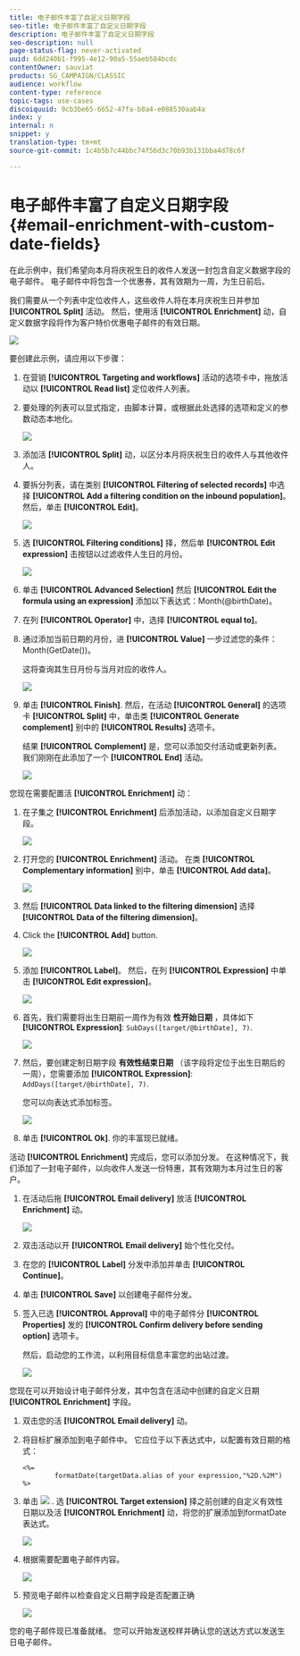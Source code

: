 ```yaml
---
title: 电子邮件丰富了自定义日期字段
seo-title: 电子邮件丰富了自定义日期字段
description: 电子邮件丰富了自定义日期字段
seo-description: null
page-status-flag: never-activated
uuid: 6dd240b1-f995-4e12-90a5-55aeb584bcdc
contentOwner: sauviat
products: SG_CAMPAIGN/CLASSIC
audience: workflow
content-type: reference
topic-tags: use-cases
discoiquuid: 9cb3be65-6652-47fa-b8a4-e088530aab4a
index: y
internal: n
snippet: y
translation-type: tm+mt
source-git-commit: 1c4b5b7c44bbc74f56d3c70b93b131bba4d78c6f

---
```



# 电子邮件丰富了自定义日期字段{#email-enrichment-with-custom-date-fields}

在此示例中，我们希望向本月将庆祝生日的收件人发送一封包含自定义数据字段的电子邮件。 电子邮件中将包含一个优惠券，其有效期为一周，为生日前后。

我们需要从一个列表中定位收件人，这些收件人将在本月庆祝生日并参加 **[!UICONTROL Split]** 活动。 然后，使用活 **[!UICONTROL Enrichment]** 动，自定义数据字段将作为客户特价优惠电子邮件的有效日期。

![](assets/uc_enrichment.png)

要创建此示例，请应用以下步骤：

1. 在营销 **[!UICONTROL Targeting and workflows]** 活动的选项卡中，拖放活动以 **[!UICONTROL Read list]** 定位收件人列表。
1. 要处理的列表可以显式指定，由脚本计算，或根据此处选择的选项和定义的参数动态本地化。

   ![](assets/uc_enrichment_1.png)

1. 添加活 **[!UICONTROL Split]** 动，以区分本月将庆祝生日的收件人与其他收件人。
1. 要拆分列表，请在类别 **[!UICONTROL Filtering of selected records]** 中选择 **[!UICONTROL Add a filtering condition on the inbound population]**。 然后，单击 **[!UICONTROL Edit]**。

   ![](assets/uc_enrichment_2.png)

1. 选 **[!UICONTROL Filtering conditions]** 择，然后单 **[!UICONTROL Edit expression]** 击按钮以过滤收件人生日的月份。

   ![](assets/uc_enrichment_3.png)

1. 单击 **[!UICONTROL Advanced Selection]** 然后 **[!UICONTROL Edit the formula using an expression]** 添加以下表达式：Month(@birthDate)。
1. 在列 **[!UICONTROL Operator]** 中，选择 **[!UICONTROL equal to]**。
1. 通过添加当前日期的月份，进 **[!UICONTROL Value]** 一步过滤您的条件：Month(GetDate())。

   这将查询其生日月份与当月对应的收件人。

   ![](assets/uc_enrichment_4.png)

1. 单击 **[!UICONTROL Finish]**. 然后，在活动 **[!UICONTROL General]** 的选项卡 **[!UICONTROL Split]** 中，单击类 **[!UICONTROL Generate complement]** 别中的 **[!UICONTROL Results]** 选项卡。

   结果 **[!UICONTROL Complement]** 是，您可以添加交付活动或更新列表。 我们刚刚在此添加了一个 **[!UICONTROL End]** 活动。

   ![](assets/uc_enrichment_6.png)

您现在需要配置活 **[!UICONTROL Enrichment]** 动：

1. 在子集之 **[!UICONTROL Enrichment]** 后添加活动，以添加自定义日期字段。

   ![](assets/uc_enrichment_7.png)

1. 打开您的 **[!UICONTROL Enrichment]** 活动。 在类 **[!UICONTROL Complementary information]** 别中，单击 **[!UICONTROL Add data]**。

   ![](assets/uc_enrichment_8.png)

1. 然后 **[!UICONTROL Data linked to the filtering dimension]** 选择 **[!UICONTROL Data of the filtering dimension]**。
1. Click the **[!UICONTROL Add]** button.

   ![](assets/uc_enrichment_9.png)

1. 添加 **[!UICONTROL Label]**。 然后，在列 **[!UICONTROL Expression]** 中单击 **[!UICONTROL Edit expression]**。

   ![](assets/uc_enrichment_10.png)

1. 首先，我们需要将出生日期前一周作为有效 **性开始日期** ，具体如下 **[!UICONTROL Expression]**: `SubDays([target/@birthDate], 7)`.

   ![](assets/uc_enrichment_11.png)

1. 然后，要创建定制日期字段 **有效性结束日期** （该字段将定位于出生日期后的一周），您需要添加 **[!UICONTROL Expression]**: `AddDays([target/@birthDate], 7)`.

   您可以向表达式添加标签。

   ![](assets/uc_enrichment_12.png)

1. 单击 **[!UICONTROL Ok]**. 你的丰富现已就绪。

活动 **[!UICONTROL Enrichment]** 完成后，您可以添加分发。 在这种情况下，我们添加了一封电子邮件，以向收件人发送一份特惠，其有效期为本月过生日的客户。

1. 在活动后拖 **[!UICONTROL Email delivery]** 放活 **[!UICONTROL Enrichment]** 动。

   ![](assets/uc_enrichment_15.png)

1. 双击活动以开 **[!UICONTROL Email delivery]** 始个性化交付。
1. 在您的 **[!UICONTROL Label]** 分发中添加并单击 **[!UICONTROL Continue]**。
1. 单击 **[!UICONTROL Save]** 以创建电子邮件分发。
1. 签入已选 **[!UICONTROL Approval]** 中的电子邮件分 **[!UICONTROL Properties]** 发的 **[!UICONTROL Confirm delivery before sending option]** 选项卡。

   然后，启动您的工作流，以利用目标信息丰富您的出站过渡。

   ![](assets/uc_enrichment_18.png)

您现在可以开始设计电子邮件分发，其中包含在活动中创建的自定义日期 **[!UICONTROL Enrichment]** 字段。

1. 双击您的活 **[!UICONTROL Email delivery]** 动。
1. 将目标扩展添加到电子邮件中。 它应位于以下表达式中，以配置有效日期的格式：

   ```
   <%=
           formatDate(targetData.alias of your expression,"%2D.%2M")  %>
   ```

1. 单击 ![](assets/uc_enrichment_16.png) . 选 **[!UICONTROL Target extension]** 择之前创建的自定义有效性日期以及活 **[!UICONTROL Enrichment]** 动，将您的扩展添加到formatDate表达式。

   ![](assets/uc_enrichment_19.png)

1. 根据需要配置电子邮件内容。

   ![](assets/uc_enrichment_17.png)

1. 预览电子邮件以检查自定义日期字段是否配置正确

   ![](assets/uc_enrichment_20.png)

您的电子邮件现已准备就绪。 您可以开始发送校样并确认您的送达方式以发送生日电子邮件。
